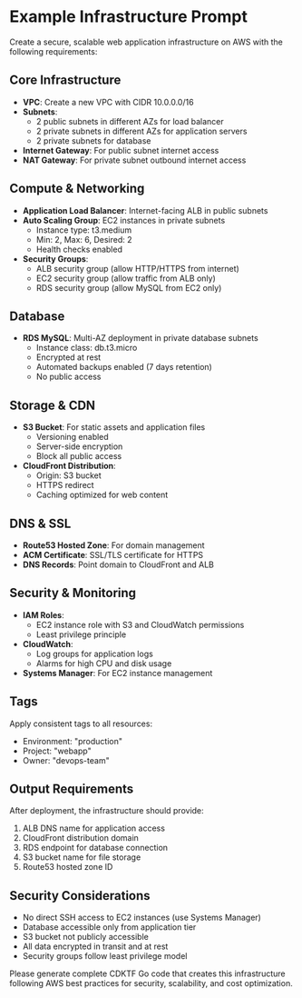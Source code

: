 # Example Infrastructure Prompt

Create a secure, scalable web application infrastructure on AWS with the following requirements:

## Core Infrastructure
- **VPC**: Create a new VPC with CIDR 10.0.0.0/16
- **Subnets**: 
  - 2 public subnets in different AZs for load balancer
  - 2 private subnets in different AZs for application servers
  - 2 private subnets for database
- **Internet Gateway**: For public subnet internet access
- **NAT Gateway**: For private subnet outbound internet access

## Compute & Networking  
- **Application Load Balancer**: Internet-facing ALB in public subnets
- **Auto Scaling Group**: EC2 instances in private subnets
  - Instance type: t3.medium
  - Min: 2, Max: 6, Desired: 2
  - Health checks enabled
- **Security Groups**: 
  - ALB security group (allow HTTP/HTTPS from internet)
  - EC2 security group (allow traffic from ALB only)
  - RDS security group (allow MySQL from EC2 only)

## Database
- **RDS MySQL**: Multi-AZ deployment in private database subnets
  - Instance class: db.t3.micro
  - Encrypted at rest
  - Automated backups enabled (7 days retention)
  - No public access

## Storage & CDN
- **S3 Bucket**: For static assets and application files
  - Versioning enabled
  - Server-side encryption
  - Block all public access
- **CloudFront Distribution**: 
  - Origin: S3 bucket
  - HTTPS redirect
  - Caching optimized for web content

## DNS & SSL
- **Route53 Hosted Zone**: For domain management
- **ACM Certificate**: SSL/TLS certificate for HTTPS
- **DNS Records**: Point domain to CloudFront and ALB

## Security & Monitoring
- **IAM Roles**: 
  - EC2 instance role with S3 and CloudWatch permissions
  - Least privilege principle
- **CloudWatch**: 
  - Log groups for application logs
  - Alarms for high CPU and disk usage
- **Systems Manager**: For EC2 instance management

## Tags
Apply consistent tags to all resources:
- Environment: "production"
- Project: "webapp"
- Owner: "devops-team"

## Output Requirements
After deployment, the infrastructure should provide:
1. ALB DNS name for application access
2. CloudFront distribution domain
3. RDS endpoint for database connection
4. S3 bucket name for file storage
5. Route53 hosted zone ID

## Security Considerations
- No direct SSH access to EC2 instances (use Systems Manager)
- Database accessible only from application tier
- S3 bucket not publicly accessible
- All data encrypted in transit and at rest
- Security groups follow least privilege model

Please generate complete CDKTF Go code that creates this infrastructure following AWS best practices for security, scalability, and cost optimization.